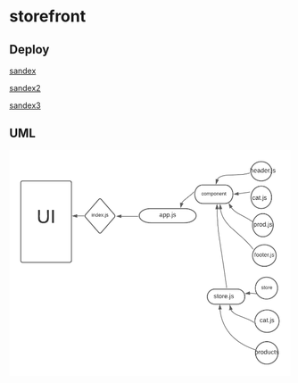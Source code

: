 # storefront

## Deploy
[sandex](https://hn9nj.csb.app/)



[sandex2](https://yw9ci.csb.app/)


[sandex3](https://qo5fk.csb.app/)


## UML

![](img/uml.png)
